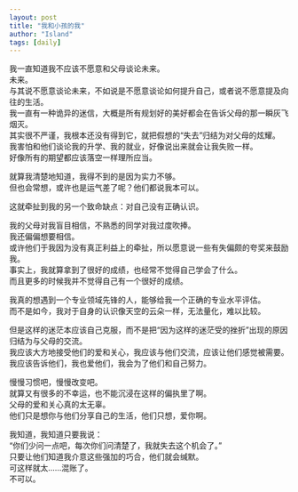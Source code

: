 ```yaml
---
layout: post
title: "我和小孩的我"
author: "Island"
tags: [daily]
---
```


我一直知道我不应该不愿意和父母谈论未来。   
未来。   
与其说不愿意谈论未来，不如说是不愿意谈论如何提升自己，或者说不愿意提及向往的生活。    
我一直有一种诡异的迷信，大概是所有规划好的美好都会在告诉父母的那一瞬灰飞烟灭。    
其实很不严谨，我根本还没有得到它，就把假想的“失去”归结为对父母的炫耀。    
我害怕和他们谈论我的升学、我的就业，好像说出来就会让我失败一样。   
好像所有的期望都应该落空一样理所应当。   

就算我清楚地知道，我得不到的是因为实力不够。   
但也会常想，或许也是运气差了呢？他们都说我本可以。   

这就牵扯到我的另一个致命缺点：对自己没有正确认识。    

我的父母对我盲目相信，不熟悉的同学对我过度吹捧。     
我还偏偏想要相信。     
或许他们于我因为没有真正利益上的牵扯，所以愿意说一些有失偏颇的夸奖来鼓励我。    
事实上，我就算拿到了很好的成绩，也经常不觉得自己学会了什么。     
而且更多的时候我并不觉得自己有一个很好的成绩。    

我真的想遇到一个专业领域先锋的人，能够给我一个正确的专业水平评估。    
而不是如今，我对于自身的认识像天空的云朵一样，无法量化，难以比较。    

但是这样的迷茫本应该自己克服，而不是把“因为这样的迷茫受的挫折”出现的原因归结为与父母的交流。    
我应该大方地接受他们的爱和关心，我应该与他们交流，应该让他们感觉被需要。     
我应该告诉他们，我也爱他们，我会为了他们和自己努力。    

慢慢习惯吧，慢慢改变吧。   
就算又有很多的不幸运，也不能沉浸在这样的偏执里了啊。     
父母的爱和关心真的太无辜。    
他们只是想你与他们分享自己的生活，他们只想，爱你啊。    

我知道，我知道只要我说：    
“你们少问一点吧，每次你们问清楚了，我就失去这个机会了。”   
只要让他们知道我介意这些强加的巧合，他们就会缄默。   
可这样就太……混账了。    
不可以。   